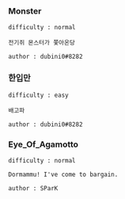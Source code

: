 

### Monster
```
difficulty : normal

전기쥐 몬스터가 쫓아온당

author : dubini0#8282
```


### 한입만
```
difficulty : easy

배고파

author : dubini0#8282
```

### Eye_Of_Agamotto
```
difficulty : normal

Dormammu! I've come to bargain.

author : SParK
```
